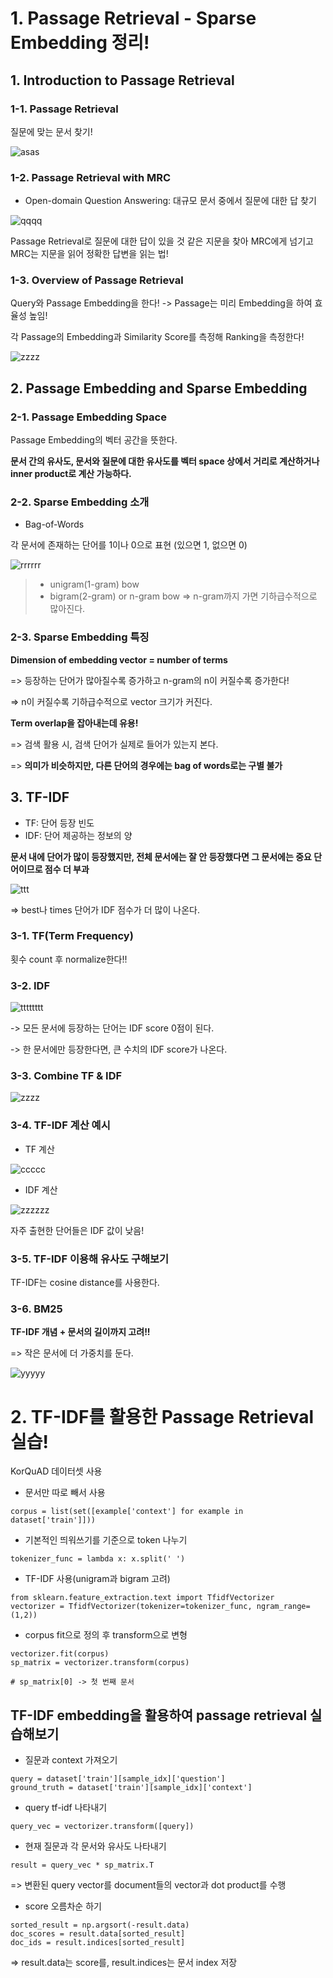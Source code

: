 # 1. Passage Retrieval - Sparse Embedding 정리!

## 1. Introduction to Passage Retrieval

### 1-1. Passage Retrieval

질문에 맞는 문서 찾기!

![asas](https://user-images.githubusercontent.com/59636424/136986470-ed0d4227-01c8-4f1a-b433-bad3deee5cf0.PNG)

### 1-2. Passage Retrieval with MRC

* Open-domain Question Answering: 대규모 문서 중에서 질문에 대한 답 찾기

![qqqq](https://user-images.githubusercontent.com/59636424/136986889-6e07afac-ed44-40ea-bf91-a097a0ad0d3f.PNG)

Passage Retrieval로 질문에 대한 답이 있을 것 같은 지문을 찾아 MRC에게 넘기고 MRC는 지문을 읽어 정확한 답변을 읽는 법!

### 1-3. Overview of Passage Retrieval

Query와 Passage Embedding을 한다! -> Passage는 미리 Embedding을 하여 효율성 높임!

각 Passage의 Embedding과 Similarity Score를 측정해 Ranking을 측정한다!

![zzzz](https://user-images.githubusercontent.com/59636424/136987517-5e053789-e9c2-4ca2-95e4-8d3302fda7c1.PNG)

## 2. Passage Embedding and Sparse Embedding

### 2-1. Passage Embedding Space

Passage Embedding의 벡터 공간을 뜻한다.

**문서 간의 유사도, 문서와 질문에 대한 유사도를 벡터 space 상에서 거리로 계산하거나 inner product로 계산 가능하다.**

### 2-2. Sparse Embedding 소개

* Bag-of-Words

각 문서에 존재하는 단어를 1이나 0으로 표현 (있으면 1, 없으면 0)

![rrrrrr](https://user-images.githubusercontent.com/59636424/136988425-debc5d37-8626-409c-93d7-110d2b82b602.PNG)

> * unigram(1-gram) bow
> * bigram(2-gram) or n-gram bow => n-gram까지 가면 기하급수적으로 많아진다.

### 2-3. Sparse Embedding 특징

**Dimension of embedding vector = number of terms**

=> 등장하는 단어가 많아질수록 증가하고 n-gram의 n이 커질수록 증가한다!

=> n이 커질수록 기하급수적으로 vector 크기가 커진다.

**Term overlap을 잡아내는데 유용!**

=> 검색 활용 시, 검색 단어가 실제로 들어가 있는지 본다.

=> **의미가 비슷하지만, 다른 단어의 경우에는 bag of words로는 구별 불가**

## 3. TF-IDF

* TF: 단어 등장 빈도
* IDF: 단어 제공하는 정보의 양

**문서 내에 단어가 많이 등장했지만, 전체 문서에는 잘 안 등장했다면 그 문서에는 중요 단어이므로 점수 더 부과**

![ttt](https://user-images.githubusercontent.com/59636424/136991157-07ba56a8-ca0c-4b80-819d-06bf834c81cf.PNG)

=> best나 times 단어가 IDF 점수가 더 많이 나온다.

### 3-1. TF(Term Frequency)

횟수 count 후 normalize한다!!

### 3-2. IDF

![tttttttt](https://user-images.githubusercontent.com/59636424/136991501-177d3090-2b01-4796-9309-d4c6916cd7e0.PNG)

-> 모든 문서에 등장하는 단어는 IDF score 0점이 된다.

-> 한 문서에만 등장한다면, 큰 수치의 IDF score가 나온다.

### 3-3. Combine TF & IDF

![zzzz](https://user-images.githubusercontent.com/59636424/136991801-626af193-804a-42f8-875e-30a2b9fa77ea.PNG)

### 3-4. TF-IDF 계산 예시

* TF 계산

![ccccc](https://user-images.githubusercontent.com/59636424/136992068-796ada28-a3f7-4132-9323-7c712cebbdbf.PNG)

* IDF 계산

![zzzzzz](https://user-images.githubusercontent.com/59636424/136992206-be268085-1b3d-4e35-99ac-e202ae196447.PNG)

자주 출현한 단어들은 IDF 값이 낮음!

### 3-5. TF-IDF 이용해 유사도 구해보기

TF-IDF는 cosine distance를 사용한다.

### 3-6. BM25

**TF-IDF 개념 + 문서의 길이까지 고려!!**

=> 작은 문서에 더 가중치를 둔다.

![yyyyy](https://user-images.githubusercontent.com/59636424/136992508-1fbc8548-39e1-4adc-a421-2b6180a413fe.PNG)

# 2. TF-IDF를 활용한 Passage Retrieval 실습!

KorQuAD 데이터셋 사용

* 문서만 따로 빼서 사용

~~~
corpus = list(set([example['context'] for example in dataset['train']]))
~~~

* 기본적인 띄워쓰기를 기준으로 token 나누기

~~~
tokenizer_func = lambda x: x.split(' ')
~~~

* TF-IDF 사용(unigram과 bigram 고려)

~~~
from sklearn.feature_extraction.text import TfidfVectorizer
vectorizer = TfidfVectorizer(tokenizer=tokenizer_func, ngram_range=(1,2))
~~~

* corpus fit으로 정의 후 transform으로 변형

~~~
vectorizer.fit(corpus)
sp_matrix = vectorizer.transform(corpus)

# sp_matrix[0] -> 첫 번째 문서
~~~

## TF-IDF embedding을 활용하여 passage retrieval 실습해보기

* 질문과 context 가져오기

~~~
query = dataset['train'][sample_idx]['question']
ground_truth = dataset['train'][sample_idx]['context']
~~~

* query tf-idf 나타내기

~~~
query_vec = vectorizer.transform([query])
~~~


* 현재 질문과 각 문서와 유사도 나타내기

~~~
result = query_vec * sp_matrix.T
~~~

=> 변환된 query vector를 document들의 vector과 dot product를 수행

* score 오름차순 하기

~~~
sorted_result = np.argsort(-result.data)
doc_scores = result.data[sorted_result]
doc_ids = result.indices[sorted_result]
~~~

=> result.data는 score를, result.indices는 문서 index 저장





